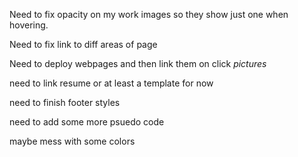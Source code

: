 Need to fix opacity on my work images so they show just one when hovering. 

Need to fix link to diff areas of page

Need to deploy webpages and then link them on click *pictures*

need to link resume or at least a template for now

need to finish footer styles

need to add some more psuedo code

maybe mess with some colors
